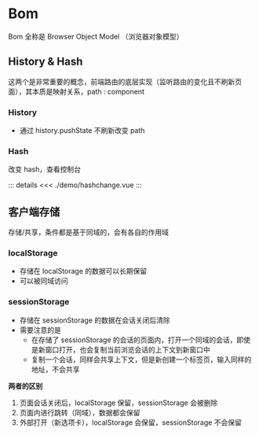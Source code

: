 # Bom

<script setup>
  import Hashchange from './demo/Hashchange.vue'
</script>

Bom 全称是 Browser Object Model （浏览器对象模型）

## History & Hash

这两个是非常重要的概念，前端路由的底层实现（监听路由的变化且不刷新页面），其本质是映射关系，path : component

### History

- 通过 history.pushState 不刷新改变 path

### Hash

改变 hash，查看控制台

<Hashchange />

::: details
<<< ./demo/hashchange.vue
:::

## 客户端存储

存储/共享，条件都是基于同域的，会有各自的作用域

### localStorage

- 存储在 localStorage 的数据可以长期保留
- 可以被同域访问

### sessionStorage

- 存储在 sessionStorage 的数据在会话关闭后清除
- 需要注意的是
  - 在存储了 sessionStorage 的会话的页面内，打开一个同域的会话，即使是新窗口打开，也会复制当前浏览会话的上下文到新窗口中
  - 复制一个会话，同样会共享上下文，但是新创建一个标签页，输入同样的地址，不会共享

**两者的区别**

1. 页面会话关闭后，localStorage 保留，sessionStorage 会被删除
2. 页面内进行跳转（同域），数据都会保留
3. 外部打开（新选项卡），localStorage 会保留，sessionStorage 不会保留

